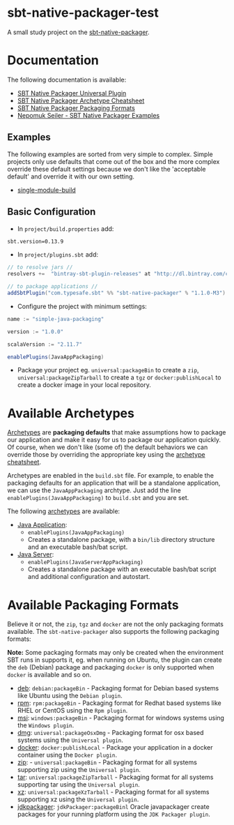 # sbt-native-packager-test
A small study project on the [sbt-native-packager](http://www.scala-sbt.org/sbt-native-packager/).

# Documentation
The following documentation is available:

- [SBT Native Packager Universal Plugin](http://www.scala-sbt.org/sbt-native-packager/formats/universal.html)
- [SBT Native Packager Archetype Cheatsheet](http://www.scala-sbt.org/sbt-native-packager/archetypes/cheatsheet.html)
- [SBT Native Packager Packaging Formats](http://www.scala-sbt.org/sbt-native-packager/formats/index.html)
- [Nepomuk Seiler - SBT Native Packager Examples](https://github.com/muuki88/sbt-native-packager-examples)


## Examples
The following examples are sorted from very simple to complex. Simple projects only use defaults that come out
of the box and the more complex override these default settings because we don't like the 'acceptable default' and 
override it with our own setting.

- [single-module-build](https://github.com/dnvriend/sbt-native-packager-demo/tree/master/single-module-build)

## Basic Configuration
- In `project/build.properties` add:

```bash
sbt.version=0.13.9
```

- In `project/plugins.sbt` add:

```scala
// to resolve jars //
resolvers +=  "bintray-sbt-plugin-releases" at "http://dl.bintray.com/content/sbt/sbt-plugin-releases"

// to package applications //
addSbtPlugin("com.typesafe.sbt" %% "sbt-native-packager" % "1.1.0-M3")

```

- Configure the project with minimum settings:

```scala
name := "simple-java-packaging"

version := "1.0.0"

scalaVersion := "2.11.7"

enablePlugins(JavaAppPackaging)
```

- Package your project eg. `universal:packageBin` to create a `zip`, `universal:packageZipTarball` to create a `tgz` or
`docker:publishLocal` to create a docker image in your local repository.

# Available Archetypes
[Archetypes](http://www.scala-sbt.org/sbt-native-packager/gettingstarted.html#archetypes) are __packaging defaults__ that make assumptions how to package our application and make it easy for us to 
package our application quickly. Of course, when we don't like (some of) the default behaviors we can override 
those by overriding the appropriate key using the [archetype cheatsheet](http://www.scala-sbt.org/sbt-native-packager/archetypes/cheatsheet.html). 

Archetypes are enabled in the `build.sbt` file. For example, to enable the packaging defaults for an application
that will be a standalone application, we can use the `JavaAppPackaging` archtype. Just add the line `enablePlugins(JavaAppPackaging)`
to `build.sbt` and you are set.
  
The following [archetypes](http://www.scala-sbt.org/sbt-native-packager/gettingstarted.html#archetypes) are available:

- [Java Application](http://www.scala-sbt.org/sbt-native-packager/archetypes/java_app/): 
  - `enablePlugins(JavaAppPackaging)` 
  - Creates a standalone package, with a `bin/lib` directory structure and an executable bash/bat script.
- [Java Server](http://www.scala-sbt.org/sbt-native-packager/archetypes/java_server/): 
  - `enablePlugins(JavaServerAppPackaging)` 
  - Creates a standalone package with an executable bash/bat script and additional configuration and autostart.

# Available Packaging Formats
Believe it or not, the `zip`, `tgz` and `docker` are not the only packaging formats available. The `sbt-native-packager`
also supports the following packaging formats:
 
__Note:__  Some packaging formats may only be created when the environment SBT runs in supports it, eg. when running on
Ubuntu, the plugin can create the `deb` (Debian) package and packaging `docker` is only supported when `docker` is available
and so on.

- [deb](http://www.scala-sbt.org/sbt-native-packager/formats/debian.html): `debian:packageBin` - Packaging format for Debian based systems like Ubuntu using the `Debian plugin`.
- [rpm](http://www.scala-sbt.org/sbt-native-packager/formats/rpm.html): `rpm:packageBin` - Packaging format for Redhat based systems like RHEL or CentOS using the `Rpm plugin`.
- [msi](http://www.scala-sbt.org/sbt-native-packager/formats/windows.html): `windows:packageBin` - Packaging format for windows systems using the `Windows plugin`.
- [dmg](http://www.scala-sbt.org/sbt-native-packager/formats/universal.html): `universal:packageOsxDmg` - Packaging format for osx based systems using the `Universal plugin`.
- [docker](http://www.scala-sbt.org/sbt-native-packager/formats/docker.html): `docker:publishLocal` - Package your application in a docker container using the `Docker plugin`.
- [zip](http://www.scala-sbt.org/sbt-native-packager/formats/universal.html): - `universal:packageBin` - Packaging format for all systems supporting zip using the `Universal plugin`.
- [tar](http://www.scala-sbt.org/sbt-native-packager/formats/universal.html): `universal:packageZipTarball` - Packaging format for all systems supporting tar using the `Universal plugin`.
- [xz](http://www.scala-sbt.org/sbt-native-packager/formats/universal.html): `universal:packageXzTarball` - Packaging format for all systems supporting xz using the `Universal plugin`.
- [jdkpackager](http://www.scala-sbt.org/sbt-native-packager/formats/jdkpackager.html): `jdkPackager:packageBinl` Oracle javapackager create packages for your running platform using the `JDK Packager plugin`.

